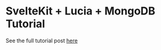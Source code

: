 # SvelteKit + Lucia + MongoDB Tutorial

See the full tutorial post [here](https://pivotdev.co.za/blog/add-user-auth-to-sveltekit-with-lucia-mongodb)
